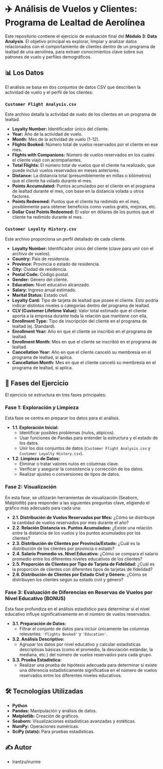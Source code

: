 # ✈️ Análisis de Vuelos y Clientes: Programa de Lealtad de Aerolínea

Este repositorio contiene el ejercicio de evaluación final del **Módulo 3: Data Analysis**. El objetivo principal es explorar, limpiar y analizar datos relacionados con el comportamiento de clientes dentro de un programa de lealtad de una aerolínea, para extraer conocimientos clave sobre sus patrones de vuelo y perfiles demográficos.

## 📊 Los Datos

El análisis se basa en dos conjuntos de datos CSV que describen la actividad de vuelo y el perfil de los clientes:

### `Customer Flight Analysis.csv`

Este archivo detalla la actividad de vuelo de los clientes en un programa de lealtad.

* **Loyalty Number:** Identificador único del cliente.
* **Year:** Año de la actividad de vuelo.
* **Month:** Mes de la actividad de vuelo (1-12).
* **Flights Booked:** Número total de vuelos reservados por el cliente en ese mes.
* **Flights with Companions:** Número de vuelos reservados en los cuales el cliente viajó con acompañantes.
* **Total Flights:** El número total de vuelos que el cliente ha realizado, que puede incluir vuelos reservados en meses anteriores.
* **Distance:** La distancia total (presumiblemente en millas o kilómetros) que el cliente ha volado durante el mes.
* **Points Accumulated:** Puntos acumulados por el cliente en el programa de lealtad durante el mes, con base en la distancia volada u otros factores.
* **Points Redeemed:** Puntos que el cliente ha redimido en el mes, posiblemente para obtener beneficios como vuelos gratis, mejoras, etc.
* **Dollar Cost Points Redeemed:** El valor en dólares de los puntos que el cliente ha redimido durante el mes.

### `Customer Loyalty History.csv`

Este archivo proporciona un perfil detallado de cada cliente.

* **Loyalty Number:** Identificador único del cliente (clave para unir con el archivo de vuelos).
* **Country:** País de residencia.
* **Province:** Provincia o estado de residencia.
* **City:** Ciudad de residencia.
* **Postal Code:** Código postal.
* **Gender:** Género del cliente.
* **Education:** Nivel educativo alcanzado.
* **Salary:** Ingreso anual estimado.
* **Marital Status:** Estado civil.
* **Loyalty Card:** Tipo de tarjeta de lealtad que posee el cliente. Esto podría indicar distintos niveles o categorías dentro del programa de lealtad.
* **CLV (Customer Lifetime Value):** Valor total estimado que el cliente aporta a la empresa durante toda la relación que mantiene con ella.
* **Enrollment Type:** Tipo de inscripción del cliente en el programa de lealtad (ej. Standard).
* **Enrollment Year:** Año en que el cliente se inscribió en el programa de lealtad.
* **Enrollment Month:** Mes en que el cliente se inscribió en el programa de lealtad.
* **Cancellation Year:** Año en que el cliente canceló su membresía en el programa de lealtad, si aplica.
* **Cancellation Month:** Mes en que el cliente canceló su membresía en el programa de lealtad, si aplica.

## 🚀 Fases del Ejercicio

El ejercicio se estructura en tres fases principales:

### Fase 1: Exploración y Limpieza

Esta fase se centra en preparar los datos para el análisis.

* **1.1. Exploración Inicial:**
    * Identificar posibles problemas (nulos, atípicos).
    * Usar funciones de Pandas para entender la estructura y el estado de los datos.
    * Unir los dos conjuntos de datos (`Customer Flight Analysis.csv` y `Customer Loyalty History.csv`).
* **1.2. Limpieza de Datos:**
    * Eliminar o tratar valores nulos en columnas clave.
    * Verificar y asegurar la consistencia y corrección de los datos.
    * Realizar ajustes o conversiones de tipos de datos.

### Fase 2: Visualización

En esta fase, se utilizarán herramientas de visualización (Seaborn, Matplotlib) para responder a las siguientes preguntas clave, eligiendo el gráfico más adecuado para cada una:

* **2.1. Distribución de Vuelos Reservados por Mes:** ¿Cómo se distribuye la cantidad de vuelos reservados por mes durante el año?
* **2.2. Relación Distancia vs. Puntos Acumulados:** ¿Existe una relación entre la distancia de los vuelos y los puntos acumulados por los clientes?
* **2.3. Distribución de Clientes por Provincia/Estado:** ¿Cuál es la distribución de los clientes por provincia o estado?
* **2.4. Salario Promedio vs. Nivel Educativo:** ¿Cómo se compara el salario promedio entre los diferentes niveles educativos de los clientes?
* **2.5. Proporción de Clientes por Tipo de Tarjeta de Fidelidad:** ¿Cuál es la proporción de clientes con diferentes tipos de tarjetas de fidelidad?
* **2.6. Distribución de Clientes por Estado Civil y Género:** ¿Cómo se distribuyen los clientes según su estado civil y género?

### Fase 3: Evaluación de Diferencias en Reservas de Vuelos por Nivel Educativo (BONUS)

Esta fase profundiza en el análisis estadístico para determinar si el nivel educativo influye significativamente en el número de vuelos reservados.

* **3.1. Preparación de Datos:**
    * Filtrar el conjunto de datos para incluir únicamente las columnas relevantes: `'Flights Booked'` y `'Education'`.
* **3.2. Análisis Descriptivo:**
    * Agrupar los datos por nivel educativo y calcular estadísticas descriptivas básicas (como el promedio, la desviación estándar, la mediana, etc.) del número de vuelos reservados para cada grupo.
* **3.3. Prueba Estadística:**
    * Realizar una prueba de hipótesis adecuada para determinar si existe una diferencia estadísticamente significativa en el número de vuelos reservados entre los diferentes niveles educativos.

## 🛠️ Tecnologías Utilizadas

* **Python**
* **Pandas:** Manipulación y análisis de datos.
* **Matplotlib:** Creación de gráficos.
* **Seaborn:** Visualizaciones estadísticas avanzadas y estéticas.
* **NumPy:** Operaciones numéricas.
* **SciPy (stats):** Para pruebas estadísticas.

## ✍️ Autor

* Irantzu/irurme

